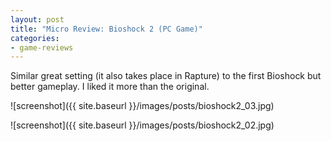 ```yaml
---
layout: post
title: "Micro Review: Bioshock 2 (PC Game)"
categories:
- game-reviews
---
```



Similar great setting (it also takes place in Rapture) to the first Bioshock but better gameplay. I liked it more than the original.


![screenshot]({{ site.baseurl }}/images/posts/bioshock2_03.jpg)

![screenshot]({{ site.baseurl }}/images/posts/bioshock2_02.jpg)


